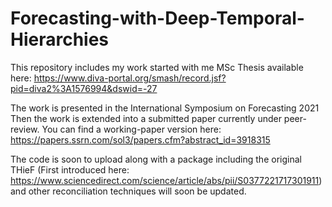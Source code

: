 # Forecasting-with-Deep-Temporal-Hierarchies


This repository includes my work started with me MSc Thesis available here: https://www.diva-portal.org/smash/record.jsf?pid=diva2%3A1576994&dswid=-27


The work is presented in the International Symposium on Forecasting 2021
Then the work is extended into a submitted paper currently under peer-review.
You can find a working-paper version here: https://papers.ssrn.com/sol3/papers.cfm?abstract_id=3918315

The code is soon to upload along with a package including the original THieF (First introduced here: https://www.sciencedirect.com/science/article/abs/pii/S0377221717301911)
and other reconciliation techniques will soon be updated.
